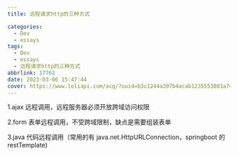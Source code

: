 ```yaml
---
title: 远程请求http的三种方式

categories:
  - Dev
  - essays
tags:
  - Dev
  - essays
  - 远程请求http的三种方式
abbrlink: 17762
date: 2023-03-06 15:47:44
cover: https://www.loliapi.com/acg/?uuid=b3c1244a397b4acab1235553081a7434
---
```


1.ajax 远程调用，远程服务器必须开放跨域访问权限

2.form 表单远程调用，不受跨域限制，缺点是需要组装表单

3.java 代码远程调用（常用的有 java.net.HttpURLConnection，springboot 的 restTemplate)